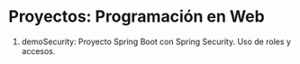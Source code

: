# Proyectos: Programación en Web

1. demoSecurity: Proyecto Spring Boot con Spring Security. Uso de roles y accesos.